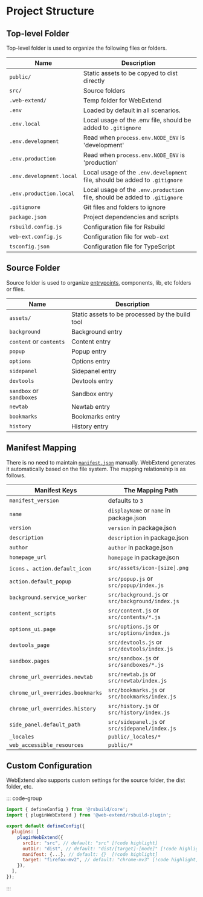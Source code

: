 # Project Structure

## Top-level Folder

Top-level folder is used to organize the following files or folders.

| Name                     | Description                                                                 |
| ------------------------ | --------------------------------------------------------------------------- |
| `public/`                | Static assets to be copyed to dist directly                                 |
| `src/`                   | Source folders                                                              |
| `.web-extend/`           | Temp folder for WebExtend                                                   |
| `.env`                   | Loaded by default in all scenarios.                                         |
| `.env.local`             | Local usage of the .env file, should be added to `.gitignore`               |
| `.env.development`       | Read when `process.env.NODE_ENV` is 'development'                           |
| `.env.production`        | Read when `process.env.NODE_ENV` is 'production'                            |
| `.env.development.local` | Local usage of the `.env.development` file, should be added to `.gitignore` |
| `.env.production.local`  | Local usage of the `.env.production` file, should be added to `.gitignore`  |
| `.gitignore`             | Git files and folders to ignore                                             |
| `package.json`           | Project dependencies and scripts                                            |
| `rsbuild.config.js`      | Configuration file for Rsbuild                                              |
| `web-ext.config.js`      | Configuration file for web-ext                                              |
| `tsconfig.json`          | Configuration file for TypeScript                                           |

## Source Folder

Source folder is used to organize [entrypoints](./entrypoints.md), components, lib, etc folders or files.

| Name                     | Description                                     |
| ------------------------ | ----------------------------------------------- |
| `assets/`                | Static assets to be processed by the build tool |
| `background`             | Background entry                                |
| `content` or `contents`  | Content entry                                   |
| `popup`                  | Popup entry                                     |
| `options`                | Options entry                                   |
| `sidepanel`              | Sidepanel entry                                 |
| `devtools`               | Devtools entry                                  |
| `sandbox` or `sandboxes` | Sandbox entry                                   |
| `newtab`                 | Newtab entry                                    |
| `bookmarks`              | Bookmarks entry                                 |
| `history`                | History entry                                   |

## Manifest Mapping

There is no need to maintain [`manifest.json`](https://developer.chrome.com/docs/extensions/reference/manifest) manually. WebExtend generates it automatically based on the file system. The mapping relationship is as follows.

| Manifest Keys                    | The Mapping Path                                 |
| -------------------------------- | ------------------------------------------------ |
| `manifest_version`               | defaults to `3`                                  |
| `name`                           | `displayName` or `name` in package.json          |
| `version`                        | `version` in package.json                        |
| `description`                    | `description` in package.json                    |
| `author`                         | `author` in package.json                         |
| `homepage_url`                   | `homepage` in package.json                       |
| `icons` 、`action.default_icon`  | `src/assets/icon-[size].png`                     |
| `action.default_popup`           | `src/popup.js` or `src/popup/index.js`           |
| `background.service_worker`      | `src/background.js` or `src/background/index.js` |
| `content_scripts`                | `src/content.js` or `src/contents/*.js`          |
| `options_ui.page`                | `src/options.js` or `src/options/index.js`       |
| `devtools_page`                  | `src/devtools.js` or `src/devtools/index.js`     |
| `sandbox.pages`                  | `src/sandbox.js` or `src/sandboxes/*.js`         |
| `chrome_url_overrides.newtab`    | `src/newtab.js` or `src/newtab/index.js`         |
| `chrome_url_overrides.bookmarks` | `src/bookmarks.js` or `src/bookmarks/index.js`   |
| `chrome_url_overrides.history`   | `src/history.js` or `src/history/index.js`       |
| `side_panel.default_path`        | `src/sidepanel.js` or `src/sidepanel/index.js`   |
| `_locales`                       | `public/_locales/*`                              |
| `web_accessible_resources`       | `public/*`                                       |

## Custom Configuration

WebExtend also supports custom settings for the source folder, the dist folder, etc.

::: code-group

```js [rsbuild.config.js]
import { defineConfig } from '@rsbuild/core';
import { pluginWebExtend } from '@web-extend/rsbuild-plugin';

export default defineConfig({
  plugins: [
    pluginWebExtend({
      srcDir: "src", // default: "src" [!code highlight]
      outDir: "dist", // default: "dist/[target]-[mode]" [!code highlight]
      manifest: {...}, // default: {}  [!code highlight]
      target: "firefox-mv2", // default: "chrome-mv3" [!code highlight]
    }),
  ],
});
```

:::
